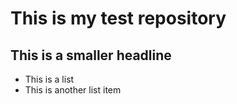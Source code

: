 # This is my test repository
## This is a smaller headline
* This is a list
* This is another list item
